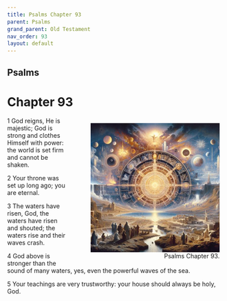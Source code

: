 ```yaml
---
title: Psalms Chapter 93
parent: Psalms
grand_parent: Old Testament
nav_order: 93
layout: default
---
```


## Psalms

# Chapter 93

<figure style="float: right; margin-right: 10px;">
    <img src="/assets/Image/Psalms/500/93.jpg" alt="Psalms Chapter 93" style="width: 300px; height: 300px; float: right;padding-left: 10px;"/>
    <figcaption style="clear: both;text-align: right;">Psalms Chapter 93.</figcaption>
</figure>
1 God reigns, He is majestic; God is strong and clothes Himself with power: the world is set firm and cannot be shaken.

2 Your throne was set up long ago; you are eternal.

3 The waters have risen, God, the waters have risen and shouted; the waters rise and their waves crash.

4 God above is stronger than the sound of many waters, yes, even the powerful waves of the sea.

5 Your teachings are very trustworthy: your house should always be holy, God.


